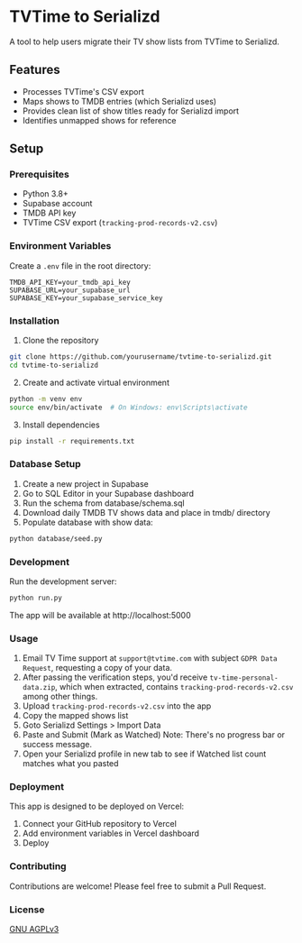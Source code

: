 # TVTime to Serializd

A tool to help users migrate their TV show lists from TVTime to Serializd.

## Features

- Processes TVTime's CSV export
- Maps shows to TMDB entries (which Serializd uses)
- Provides clean list of show titles ready for Serializd import
- Identifies unmapped shows for reference

## Setup

### Prerequisites

- Python 3.8+
- Supabase account
- TMDB API key
- TVTime CSV export (`tracking-prod-records-v2.csv`)

### Environment Variables

Create a `.env` file in the root directory:

```env
TMDB_API_KEY=your_tmdb_api_key
SUPABASE_URL=your_supabase_url
SUPABASE_KEY=your_supabase_service_key
```

### Installation

1. Clone the repository

```bash
git clone https://github.com/yourusername/tvtime-to-serializd.git
cd tvtime-to-serializd
```

2. Create and activate virtual environment

```bash
python -m venv env
source env/bin/activate  # On Windows: env\Scripts\activate
```

3. Install dependencies

```bash
pip install -r requirements.txt
```

### Database Setup

1. Create a new project in Supabase
2. Go to SQL Editor in your Supabase dashboard
3. Run the schema from database/schema.sql
4. Download daily TMDB TV shows data and place in tmdb/ directory
5. Populate database with show data:

```bash
python database/seed.py
```

### Development

Run the development server:
```bash
python run.py
```
The app will be available at http://localhost:5000

### Usage

1. Email TV Time support at `support@tvtime.com` with subject `GDPR Data Request`, requesting a copy of your data.
2. After passing the verification steps, you'd receive `tv-time-personal-data.zip`, which when extracted, contains `tracking-prod-records-v2.csv` among other things.
3. Upload `tracking-prod-records-v2.csv` into the app
4. Copy the mapped shows list
5. Goto Serializd Settings > Import Data
6. Paste and Submit (Mark as Watched)
Note: There's no progress bar or success message.
7. Open your Serializd profile in new tab to see if Watched list count matches what you pasted

### Deployment

This app is designed to be deployed on Vercel:
1. Connect your GitHub repository to Vercel
2. Add environment variables in Vercel dashboard
3. Deploy

### Contributing
Contributions are welcome! Please feel free to submit a Pull Request.

### License
[GNU AGPLv3](LICENSE)